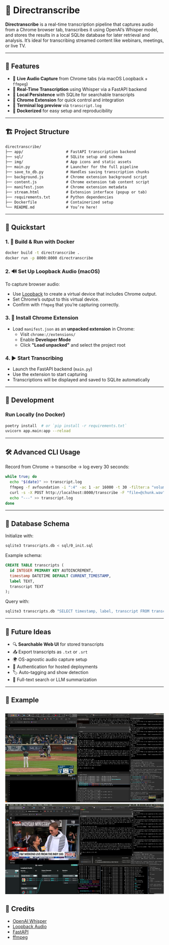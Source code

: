 # 📡 Directranscribe

**Directranscribe** is a real-time transcription pipeline that captures audio from a Chrome browser tab, transcribes it using OpenAI’s Whisper model, and stores the results in a local SQLite database for later retrieval and analysis. It’s ideal for transcribing streamed content like webinars, meetings, or live TV.

---

## 🔧 Features

- 🎤 **Live Audio Capture** from Chrome tabs (via macOS Loopback + `ffmpeg`)
- 🧠 **Real-Time Transcription** using Whisper via a FastAPI backend
- 💾 **Local Persistence** with SQLite for searchable transcripts
- 🧩 **Chrome Extension** for quick control and integration
- 🔦 **Terminal log preview** via `transcript.log`
- 🐳 **Dockerized** for easy setup and reproducibility

---

## 🏗️ Project Structure

```
directranscribe/
├── app/                   # FastAPI transcription backend
├── sql/                   # SQLite setup and schema
├── img/                   # App icons and static assets
├── main.py                # Launcher for the full pipeline
├── save_to_db.py          # Handles saving transcription chunks
├── background.js          # Chrome extension background script
├── content.js             # Chrome extension tab content script
├── manifest.json          # Chrome extension metadata
├── stream.html            # Extension interface (popup or tab)
├── requirements.txt       # Python dependencies
├── Dockerfile             # Containerized setup
└── README.md              # You’re here!
```

---

## 🚀 Quickstart

### 1. 🐳 Build & Run with Docker

```bash
docker build -t directranscribe .
docker run -p 8000:8000 directranscribe
```

### 2. 🔊 Set Up Loopback Audio (macOS)

To capture browser audio:

- Use [Loopback](https://rogueamoeba.com/loopback/) to create a virtual device that includes Chrome output.
- Set Chrome’s output to this virtual device.
- Confirm with `ffmpeg` that you’re capturing correctly.

### 3. 🧩 Install Chrome Extension

- Load `manifest.json` as an **unpacked extension** in Chrome:
  - Visit `chrome://extensions/`
  - Enable **Developer Mode**
  - Click **"Load unpacked"** and select the project root

### 4. ▶️ Start Transcribing

- Launch the FastAPI backend (`main.py`)
- Use the extension to start capturing
- Transcriptions will be displayed and saved to SQLite automatically

---

## 🧪 Development

### Run Locally (no Docker)

```bash
poetry install  # or `pip install -r requirements.txt`
uvicorn app.main:app --reload
```

---

## 🛠️ Advanced CLI Usage

Record from Chrome → transcribe → log every 30 seconds:

```bash
while true; do
  echo "$(date)" >> transcript.log
  ffmpeg -f avfoundation -i ":4" -ac 1 -ar 16000 -t 30 -filter:a "volume=10dB" -y chunk.wav -loglevel quiet
  curl -s -X POST http://localhost:8000/transcribe -F "file=@chunk.wav"     | tee -a transcript.log     | jq -r .transcript     | python3 save_to_db.py "DirectTV"
  echo "---" >> transcript.log
done
```

---

## 💾 Database Schema

Initialize with:

```bash
sqlite3 transcripts.db < sql/0_init.sql
```

Example schema:

```sql
CREATE TABLE transcripts (
  id INTEGER PRIMARY KEY AUTOINCREMENT,
  timestamp DATETIME DEFAULT CURRENT_TIMESTAMP,
  label TEXT,
  transcript TEXT
);
```

Query with:

```bash
sqlite3 transcripts.db "SELECT timestamp, label, transcript FROM transcripts ORDER BY id DESC LIMIT 10;"
```

---

## 🧠 Future Ideas

- 🔍 **Searchable Web UI** for stored transcripts
- 📤 Export transcripts as `.txt` or `.srt`
- 🌍 OS-agnostic audio capture setup
- 🔐 Authentication for hosted deployments
- 🏷️ Auto-tagging and show detection
- 🤖 Full-text search or LLM summarization

---

## 📸 Example

![example](img/example.png)
![example](img/another_example.png)
---

## 🙏 Credits

- [OpenAI Whisper](https://github.com/openai/whisper)
- [Loopback Audio](https://rogueamoeba.com/loopback/)
- [FastAPI](https://fastapi.tiangolo.com/)
- [ffmpeg](https://ffmpeg.org/)